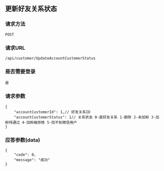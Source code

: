 ## 更新好友关系状态
### 请求方法
    POST

### 请求URL
    /api/customer/UpdateAccountCustomerStatus
    
### 是否需要登录
    是

### 请求参数

    {
        "accountCustomerId": 1,// 好友关系ID
        "accountCustomerStatus": 1// 关系状态 0-是好友关系 1-删除 2-未加粉 3-加粉待通过 4-加粉被拒绝 5-找不到微信用户
    }

### 应答参数(data)

    {
        "code": 0,
        "message": "成功"
    }
